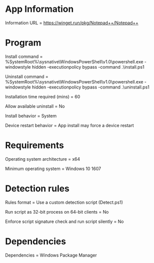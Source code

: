 # App Information

Information URL = https://winget.run/pkg/Notepad++/Notepad++

# Program

Install command = %SystemRoot%\sysnative\WindowsPowerShell\v1.0\powershell.exe -windowstyle hidden -executionpolicy bypass -command .\install.ps1

Uninstall command = %SystemRoot%\sysnative\WindowsPowerShell\v1.0\powershell.exe -windowstyle hidden -executionpolicy bypass -command .\uninstall.ps1

Installation time required (mins) = 60

Allow available uninstall = No

Install behavior = System

Device restart behavior = App install may force a device restart

# Requirements

Operating system architecture = x64

Minimum operating system = Windows 10 1607

# Detection rules

Rules format = Use a custom detection script (Detect.ps1)

Run script as 32-bit process on 64-bit clients = No

Enforce script signature check and run script silently = No

# Dependencies

Dependencies = Windows Package Manager
